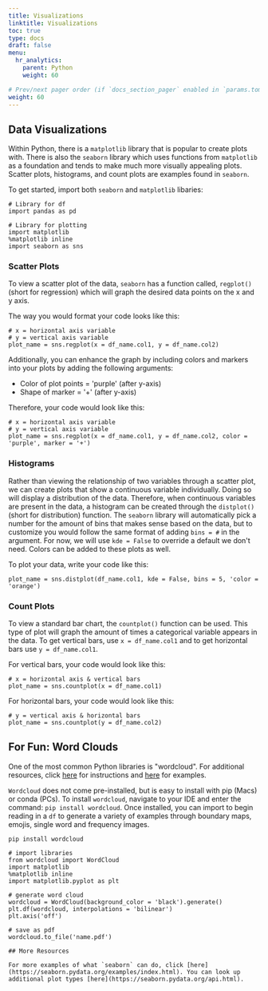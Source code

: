```yaml
---
title: Visualizations
linktitle: Visualizations
toc: true
type: docs
draft: false
menu:
  hr_analytics:
    parent: Python
    weight: 60

# Prev/next pager order (if `docs_section_pager` enabled in `params.toml`)
weight: 60
---
```


<!-- In this tutorial, I'll share how to visualize data: -->

## Data Visualizations

Within Python, there is a `matplotlib` library that is popular to create plots with. There is also the `seaborn` library which uses functions from `matplotlib` as a foundation and tends to make much more visually appealing plots. Scatter plots, histograms, and count plots are examples found in `seaborn`.

To get started, import both `seaborn` and `matplotlib` libaries:

```
# Library for df
import pandas as pd

# Library for plotting
import matplotlib
%matplotlib inline
import seaborn as sns
```

### Scatter Plots

To view a scatter plot of the data, `seaborn` has a function called, `regplot()` (short for regression) which will graph the desired data points on the x and y axis.


The way you would format your code looks like this:

```
# x = horizontal axis variable
# y = vertical axis variable
plot_name = sns.regplot(x = df_name.col1, y = df_name.col2)
```


Additionally, you can enhance the graph by including colors and markers into your plots by adding the following arguments:

* Color of plot points = 'purple' (after y-axis)
* Shape of marker = '+' (after y-axis)

Therefore, your code would look like this:

```
# x = horizontal axis variable
# y = vertical axis variable
plot_name = sns.regplot(x = df_name.col1, y = df_name.col2, color = 'purple', marker = '+')
```

### Histograms

Rather than viewing the relationship of two variables through a scatter plot, we can create plots that show a continuous variable individually. Doing so will display a distribution of the data. Therefore, when continuous variables are present in the data, a histogram can be created through the `distplot()` (short for distribution) function. The `seaborn` library will automatically pick a number for the amount of bins that makes sense based on the data, but to customize you would follow the same format of adding `bins = #` in the argument. For now, we will use `kde = False` to override a default we don't need. Colors can be added to these plots as well.

To plot your data, write your code like this:

```
plot_name = sns.distplot(df_name.col1, kde = False, bins = 5, 'color = 'orange')
```


### Count Plots

To view a standard bar chart, the `countplot()` function can be used. This type of plot will graph the amount of times a categorical variable appears in the data. To get vertical bars, use `x = df_name.col1` and to get horizontal bars use `y = df_name.col1`.

For vertical bars, your code would look like this:

```
# x = horizontal axis & vertical bars
plot_name = sns.countplot(x = df_name.col1)
```

For horizontal bars, your code would look like this:

```
# y = vertical axis & horizontal bars
plot_name = sns.countplot(y = df_name.col2)
```

<!-- Note about data formatting
• Dataframes can be organized in “short/wide” or “long” format
– Wide format is best for:
• Scatter plots, histograms, count plots
– Long format is best for: • Point plots, bar plots

Wide format
• Percentageofpeoplethathaveusedagiven drug in the past year, according to age


Long format (same data)


Converting wide to long format
• Doing this manually can be painful if you have a large data set
• Can convert with code instead!

Point plot
• Created using the function pointplot(), which takes the following inputs:
– x = df.col_name • In our example: age
– y = df.col_name
• In our example: percentage
– hue = df.col_name
• Column with category names; each category will be
plotted as a different hue (color) -->

<!-- ```
# add example here
point = sns.pointplot(x = df_long.age, y = df_long.percentage, hue = df.df))
``` -->

<!--
Bar plot
• Created using the function barplot(), which takes the following inputs:
– x = df.col_name • In our example: age
– y = df.col_name
• In our example: percentage
– hue = df.col_name
• Column with category names; each category will be
plotted as a different hue (color)

```
# add example here
point = sns.barplot(x = df_long.age, y = df_long.percentage, hue = df.df))
```

Need to use the following two commands:
1. fig = my_plot.get_figure()
2. fig.savefig(‘my_plot.pdf’)

```
# add example here
point = sns.barplot(x = df_long.age, y = df_long.percentage, hue = df.df))
fig = my_plot.get_figure()
fig.savefig(‘my_plot.pdf’)
``` -->

## For Fun: Word Clouds

One of the most common Python libraries is "wordcloud". For additional resources, click [here]('https://github.com/amueller/word_cloud/blob/master/README.md') for instructions and [here]('http://amueller.github.io/word_cloud/auto_examples/index.html') for examples.

`Wordcloud` does not come pre-installed, but is easy to install with pip (Macs) or conda (PCs). To install `wordcloud`, navigate to your IDE and enter the command: `pip install wordcloud`. Once installed, you can import to begin reading in a `df` to generate a variety of examples through boundary maps, emojis, single word and frequency images.

```
pip install wordcloud

# import libraries
from wordcloud import WordCloud
import matplotlib
%matplotlib inline
import matplotlib.pyplot as plt

# generate word cloud
wordcloud = WordCloud(background_color = 'black').generate()
plt.df(wordcloud, interpolations = 'bilinear')
plt.axis('off')

# save as pdf
wordcloud.to_file('name.pdf')

## More Resources

For more examples of what `seaborn` can do, click [here](https://seaborn.pydata.org/examples/index.html). You can look up additional plot types [here](https://seaborn.pydata.org/api.html).